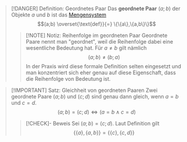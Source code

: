 > [!DANGER] Definition: Geordnetes Paar
> Das **geordnete Paar** $(a; b)$ der Objekte $a$ und $b$ ist das [Mengensystem](Mengensysteme/Mengensystem.md)
> $$(a;b) \overset{\text{def}}{=} \{\{a\},\{a,b\}\}$$
> 
> > [!NOTE] Notiz: Reihenfolge im geordneten Paar
> > Geordnete Paare nennt man "geordnet", weil die Reihenfolge dabei eine wesentliche Bedeutung hat. Für $a\ne b$ gilt nämlich
> > $$(a;b) \ne (b;a)$$
> > In der Praxis wird diese formale Definition selten eingesetzt und man konzentriert sich eher genau auf diese Eigenschaft, dass die Reihenfolge von Bedeutung ist.

> [!IMPORTANT] Satz: Gleichheit von geordneten Paaren
> Zwei geordnete Paare $(a;b)$ und $(c;d)$ sind genau dann gleich, wenn $a = b$ und $c = d$.
> $$(a;b) = (c;d) \iff (a = b \land c=d)$$
> > [!CHECK]- Beweis
> > Sei $(a;b) = (c;d)$. Laut Definition gilt
> > $$\{\{a\},\{a,b\}\} = \{\{c\},\{c,d\}\}$$